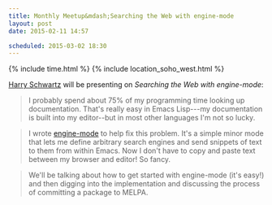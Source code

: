 ```yaml
---
title: Monthly Meetup&mdash;Searching the Web with engine-mode
layout: post
date: 2015-02-11 14:57

scheduled: 2015-03-02 18:30
---
```


{% include time.html %}
{% include location_soho_west.html %}

[Harry Schwartz] will be presenting on *Searching the Web with
engine-mode*:

> I probably spend about 75% of my programming time looking up
> documentation. That's really easy in Emacs Lisp---my documentation
> is built into my editor--but in most other languages I'm not so
> lucky.

> I wrote [engine-mode] to help fix this problem. It's a simple minor
> mode that lets me define arbitrary search engines and send snippets
> of text to them from within Emacs. Now I don't have to copy and
> paste text between my browser and editor! So fancy.

> We'll be talking about how to get started with engine-mode (it's
> easy!) and then digging into the implementation and discussing the
> process of committing a package to MELPA.

[Harry Schwartz]: http://harryrschwartz.com
[engine-mode]: http://github.com/hrs/engine-mode

